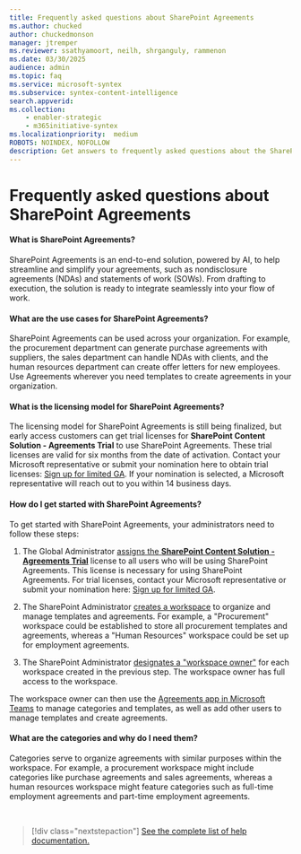 ```yaml
---
title: Frequently asked questions about SharePoint Agreements
ms.author: chucked
author: chuckedmonson
manager: jtremper
ms.reviewer: ssathyamoort, neilh, shrganguly, rammenon
ms.date: 03/30/2025
audience: admin
ms.topic: faq
ms.service: microsoft-syntex
ms.subservice: syntex-content-intelligence
search.appverid: 
ms.collection: 
    - enabler-strategic
    - m365initiative-syntex
ms.localizationpriority:  medium
ROBOTS: NOINDEX, NOFOLLOW
description: Get answers to frequently asked questions about the SharePoint Agreements solution.
---
```


# Frequently asked questions about SharePoint Agreements

#### What is SharePoint Agreements?

SharePoint Agreements is an end-to-end solution, powered by AI, to help streamline and simplify your agreements, such as nondisclosure agreements (NDAs) and statements of work (SOWs). From drafting to execution, the solution is ready to integrate seamlessly into your flow of work.

#### What are the use cases for SharePoint Agreements?

SharePoint Agreements can be used across your organization. For example, the procurement department can generate purchase agreements with suppliers, the sales department can handle NDAs with clients, and the human resources department can create offer letters for new employees. Use Agreements wherever you need templates to create agreements in your organization.

#### What is the licensing model for SharePoint Agreements?

The licensing model for SharePoint Agreements is still being finalized, but early access customers can get trial licenses for **SharePoint Content Solution - Agreements Trial** to use SharePoint Agreements. These trial licenses are valid for six months from the date of activation. Contact your Microsoft representative or submit your nomination here to obtain trial licenses: [Sign up for limited GA](https://aka.ms/AgreementsSelectiveGA). If your nomination is selected, a Microsoft representative will reach out to you within 14 business days.

#### How do I get started with SharePoint Agreements?

To get started with SharePoint Agreements, your administrators need to follow these steps:

1. The Global Administrator [assigns the **SharePoint Content Solution - Agreements Trial**](agreements-license-requirements.md) license to all users who will be using SharePoint Agreements. This license is necessary for using SharePoint Agreements. For trial licenses, contact your Microsoft representative or submit your nomination here: [Sign up for limited GA](https://aka.ms/AgreementsSelectiveGA).

2. The SharePoint Administrator [creates a workspace](agreements-setup.md) to organize and manage templates and agreements. For example, a "Procurement" workspace could be established to store all procurement templates and agreements, whereas a "Human Resources" workspace could be set up for employment agreements.

3. The SharePoint Administrator [designates a "workspace owner"](agreements-key-concepts.md#roles) for each workspace created in the previous step. The workspace owner has full access to the workspace.

The workspace owner can then use the [Agreements app in Microsoft Teams](https://teams.microsoft.com/l/app/fc0c5127-1a8c-4d12-9500-c142ca453b83?source=app-details-dialog) to manage categories and templates, as well as add other users to manage templates and create agreements.

#### What are the categories and why do I need them?

Categories serve to organize agreements with similar purposes within the workspace. For example, a procurement workspace might include categories like purchase agreements and sales agreements, whereas a human resources workspace might feature categories such as full-time employment agreements and part-time employment agreements.

<br>

> [!div class="nextstepaction"]
> [See the complete list of help documentation.](agreements-overview.md#help-documentation)
